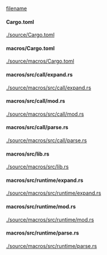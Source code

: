 
[filename](./source/README.md ':include')

<!-- slide:break -->

<!-- tabs:start -->

#### **<span class="file-source file-modified">Cargo.toml</span>**

[./source/Cargo.toml](./source/Cargo.toml ':include :type=code toml')

#### **<span class="file-source file-added">macros/Cargo.toml</span>**

[./source/macros/Cargo.toml](./source/macros/Cargo.toml ':include :type=code toml')

#### **<span class="file-source file-added">macros/src/call/expand.rs</span>**

[./source/macros/src/call/expand.rs](./source/macros/src/call/expand.rs ':include :type=code rust')

#### **<span class="file-source file-added">macros/src/call/mod.rs</span>**

[./source/macros/src/call/mod.rs](./source/macros/src/call/mod.rs ':include :type=code rust')

#### **<span class="file-source file-added">macros/src/call/parse.rs</span>**

[./source/macros/src/call/parse.rs](./source/macros/src/call/parse.rs ':include :type=code rust')

#### **<span class="file-source file-added">macros/src/lib.rs</span>**

[./source/macros/src/lib.rs](./source/macros/src/lib.rs ':include :type=code rust')

#### **<span class="file-source file-added">macros/src/runtime/expand.rs</span>**

[./source/macros/src/runtime/expand.rs](./source/macros/src/runtime/expand.rs ':include :type=code rust')

#### **<span class="file-source file-added">macros/src/runtime/mod.rs</span>**

[./source/macros/src/runtime/mod.rs](./source/macros/src/runtime/mod.rs ':include :type=code rust')

#### **<span class="file-source file-added">macros/src/runtime/parse.rs</span>**

[./source/macros/src/runtime/parse.rs](./source/macros/src/runtime/parse.rs ':include :type=code rust')



<!-- tabs:end -->
